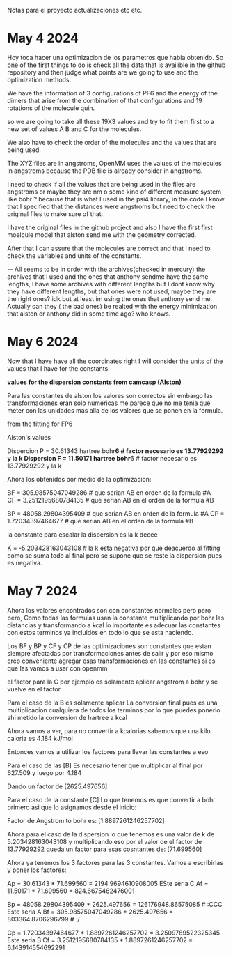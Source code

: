 Notas para el proyecto actualizaciones etc etc. 

# May 4 2024

Hoy toca hacer una optimizacion de los parametros que habia obtenido. So one of the first things to do is check all the data that is availible in the github repository and then judge what points are we going to use and the optimization methods. 

We have the information of 3 configurations of PF6 and the energy of the dimers that arise from the combination of that configurations and 19 rotations of the molecule quin. 

so we are going to take all these 19X3 values and try to fit them first to a new set of values A B and C for the molecules. 

We also have to check the order of the molecules and the values that are being used. 

The XYZ files are in angstroms, OpenMM uses the values of the molecules in angstroms because the PDB file is already consider in angstroms.

I need to check if all the values that are being used in the files are angstroms or maybe they are nm o some kind of different measure system like bohr ? because that is what I used in the psi4 library, in the code I know that I specified that the distances were angstroms but need to check the original files to make sure of that. 


I have the original files in the github project and also I have the first first moelcule model that alston send me with the geometry corrected. 


After that I can assure that the molecules are correct and that I need to check the variables and units of the constants. 

-- All seems to be in order with the archives(checked in mercury) the archives that I used and the ones that anthony sendme have the same lengths, I have some archives with different lengths but I dont know why they have different lengths, but that ones were not used, maybe they are the right ones? idk but at least im using the ones that anthony send me. Actually can they ( the bad ones) be realted with the energy minimization that alston or anthony did in some time ago? who knows.

# May 6 2024 

Now that I have have all the coordinates right I will consider the units of the values that I have for the constants. 

**values for the dispersion constants from camcasp (Alston)**

Para las constantes de alston los valores son correctos sin embargo las transformaciones eran solo numericas me parece que no me tenia que meter con las unidades mas alla de los valores que se ponen en la formula. 

from the fitting for FP6 

Alston's values 

Dispercion P = 30.61343 hartree bohr**6  # factor necesario es 13.77929292 y la k 
Dispersion F = 11.50171 hartree bohr**6  # factor necesario es 13.77929292 y la k

Ahora los obtenidos por medio de la optimizacion: 

BF = 305.98575047049286 # que serian AB en orden de la formula #A  
CF = 3.2512195680784135 # que serian AB en el orden de la formula #B

BP = 48058.29804395409 # que serian AB en orden de la formula #A
CP = 1.72034397464677  # que serian AB en el orden de la formula #B

la constante para escalar la dispersion es la k deeee 

K = -5.203428163043108 # la k esta negativa por que deacuerdo al fitting como se suma todo al final pero se supone que se reste la dispersion pues es negativa. 

# May 7 2024

Ahora los valores encontrados son con constantes normales pero pero pero, Como todas las formulas usan la constante multiplicando por bohr las distancias y transformando a kcal lo importante es adecuar las constantes con estos terminos ya incluidos en todo lo que se esta haciendo. 

Los BF y BP y CF y CP de las optimizaciones son constantes que estan siempre afectadas por transformaciones antes de salir y por eso mismo creo conveniente agregar esas transformaciones en las constantes si es que las vamos a usar con openmm

el factor para la C por ejemplo es solamente aplicar angstrom a bohr y se vuelve en el factor

Para el caso de la B es solamente aplicar La conversion final pues es una multiplicacion cualquiera de todos los terminos por lo que puedes ponerlo ahi metido la conversion de hartree a kcal 

Ahora vamos a ver, para no convertir a kcalorias sabemos que una kilo caloria es 4.184 kJ/mol

Entonces vamos a utilizar los factores para llevar las constantes a eso 

Para el caso de las [B] Es necesario tener que multiplicar al final por 627.509 y luego por 4.184

Dando un factor de [2625.497656]

Para el caso de la constante [C] Lo que tenemos es que convertir a bohr primero asi que lo asignamos desde el inicio: 

Factor de Angstrom to bohr es: [1.8897261246257702]

Ahora para el caso de la dispersion lo que tenemos es una valor de k de 5.203428163043108 y multiplicando eso por el valor de el factor de 13.77929292 queda un factor para esas cosntantes de: 
[71.699560]

Ahora ya tenemos los 3 factores para las 3 constantes. Vamos a escribirlas y poner los factores: 


Ap = 30.61343 * 71.699560 = 2194.9694610908005 ESte seria C
Af = 11.50171 * 71.699560 = 824.6675462476001

Bp = 48058.29804395409 * 2625.497656 = 126176948.86575085 # :CCC Este seria A
Bf = 305.98575047049286 * 2625.497656 = 803364.8706296799 # :/

Cp = 1.72034397464677 * 1.8897261246257702 = 3.2509789522325345      Este seria B 
Cf = 3.2512195680784135 * 1.8897261246257702 = 6.143914554692291







